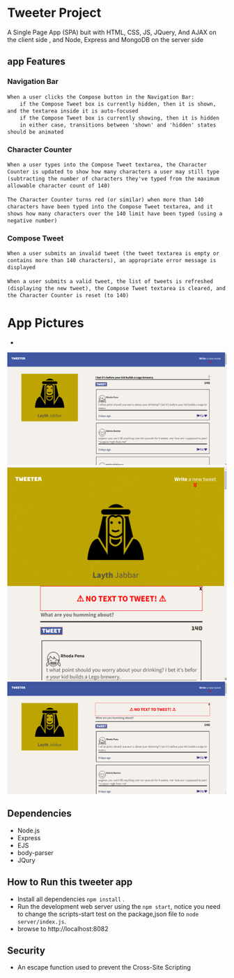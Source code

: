 # Tweeter Project
A Single Page App (SPA) buit with HTML, CSS, JS, JQuery, And AJAX on the client side , and Node, Express and MongoDB on the server side
## app Features

### Navigation Bar

    When a user clicks the Compose button in the Navigation Bar:
        if the Compose Tweet box is currently hidden, then it is shown, and the textarea inside it is auto-focused
        if the Compose Tweet box is currently showing, then it is hidden
        in either case, transitions between 'shown' and 'hidden' states should be animated

### Character Counter

    When a user types into the Compose Tweet textarea, the Character Counter is updated to show how many characters a user may still type (subtracting the number of characters they've typed from the maximum allowable character count of 140)

    The Character Counter turns red (or similar) when more than 140 characters have been typed into the Compose Tweet textarea, and it shows how many characters over the 140 limit have been typed (using a negative number)

### Compose Tweet

    When a user submits an invalid tweet (the tweet textarea is empty or contains more than 140 characters), an appropriate error message is displayed

    When a user submits a valid tweet, the list of tweets is refreshed (displaying the new tweet), the Compose Tweet textarea is cleared, and the Character Counter is reset (to 140)


# App Pictures

- 
 !["Screenshot of URLs page"](https://raw.githubusercontent.com/LAYTHJABBAR/tweeter/master/docs/main-page.png)
 !["Screenshot of URLs page"](https://raw.githubusercontent.com/LAYTHJABBAR/tweeter/master/docs/mini-page.png)
 !["Screenshot of Cookies page"](https://raw.githubusercontent.com/LAYTHJABBAR/tweeter/master/docs/no%20text%20to%20tweet.png)

## Dependencies

- Node.js
- Express
- EJS
- body-parser
- JQury

## How to Run this tweeter app

- Install all dependencies `npm install` .
- Run the development web server using the `npm start`, notice you need to change the scripts-start test on the package,json file to `node server/index.js`.
- browse to http://localhost:8082
 

## Security 
-  An escape function used to prevent the Cross-Site Scripting
 
